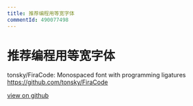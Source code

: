 ```yaml
---
title: 推荐编程用等宽字体
commentId: 490077498
---
```

# 推荐编程用等宽字体

tonsky/FiraCode: Monospaced font with programming ligatures
https://github.com/tonsky/FiraCode
    
[view on github](https://github.com/lotosbin/lotosbin.github.io/issues/20)
    
